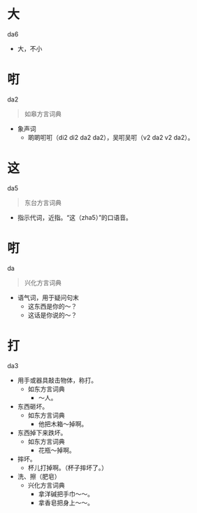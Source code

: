 # 大
da6
- 大，不小





# 咑
da2
> 如皋方言词典
- 象声词
  - 啲啲咑咑（di2 di2 da2 da2），吴咑吴咑（v2 da2 v2 da2）。

# 这
da5
> 东台方言词典
- 指示代词，近指。“这（zha5）”的口语音。



# 咑
da
> 兴化方言词典
- 语气词，用于疑问句末
  - 这东西是你的～？
  - 这话是你说的～？

# 打
da3
+ 用手或器具敲击物体，称打。
  * 如东方言词典
    - ～人。
+ 东西砸坏。
  * 如东方言词典
    - 他把木箱～掉啊。
+ 东西掉下来跌坏。
  * 如东方言词典
    - 花瓶～掉啊。
+ 摔坏。
    - 杯儿打掉啊。（杯子摔坏了。）
+ 洗、擦（肥皂）
  * 兴化方言词典
    - 拿洋碱把手巾～～。
    - 拿香皂把身上～～。

